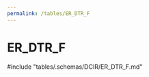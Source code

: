 ```yaml
---
permalink: /tables/ER_DTR_F
---
```

# ER_DTR_F

<!-- ATTENTION : Ne pas supprimer ou modifier la ligne ci-dessous -->
#include "tables/.schemas/DCIR/ER_DTR_F.md"
<!-- ATTENTION : Ne pas supprimer ou modifier la ligne ci-dessus -->
